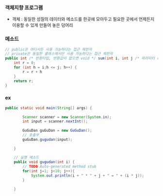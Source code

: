 ### 객체지향 프로그램

- 객체 : 동일한 성질의 데이터와 메소드를 한곳에 모아두고 필요한 곳에서 언제든지 이용할 수 있게  만들어 놓은 덩어리



### 메소드

```java
// public은 어디서든 사용 가능하다는 접근 제한자
// private은 동일한 클래스에서만 사용 가능하다는 접근 제한자
public int /* 반환타입, 반환값이 없으면 void */ sum(int i, int j /* 파라미터 (지역변수) */) {
    int r = 0;
    for (int h = i;h <= j; h++) {
        r = r + h
    }
    return r;
}
```



### ex

```java
public static void main(String[] args) {
		
		Scanner scanner = new Scanner(System.in);
		int input = scanner.nextInt();
		
		GuGuDan guGuDan = new GuGuDan();
    	// 호출부
		guGuDan.gugudan(input);
		
	}
	
	// 실행 메소드
	public void gugudan(int i) {
		// TODO Auto-generated method stub
		for(int j=1; j<10; j++){
			System.out.println(i + " * " + j + " = " + (i * j));
		}
		
	}
```

